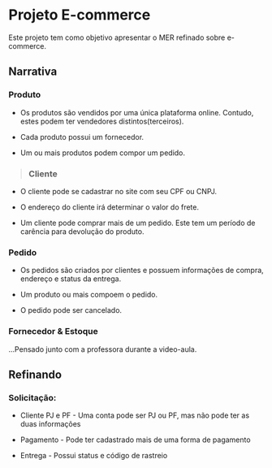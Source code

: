 # Projeto E-commerce
Este projeto tem como objetivo apresentar o MER refinado sobre e-commerce.

## Narrativa
> 
### Produto
- Os produtos são vendidos por uma única plataforma online.
Contudo, estes podem ter vendedores distintos(terceiros).

- Cada produto possui um fornecedor.

- Um ou mais produtos podem compor um pedido.

> ### Cliente
- O cliente pode se cadastrar no site com seu CPF ou CNPJ.

- O endereço do cliente irá determinar o valor do frete.

- Um cliente pode comprar mais de um pedido. Este tem um período de carência para devolução do produto.
### Pedido
- Os pedidos são criados por clientes e possuem informações de compra, endereço e status da entrega.

- Um produto ou mais compoem o pedido.

- O pedido pode ser cancelado.

### Fornecedor & Estoque
...Pensado junto com a professora durante a video-aula.


## Refinando
>
### Solicitação:
- Cliente PJ e PF - Uma conta pode ser PJ ou PF, mas não pode ter as duas informações

- Pagamento - Pode ter cadastrado mais de uma forma de pagamento

- Entrega - Possui status e código de rastreio






